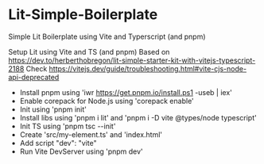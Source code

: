 # Lit-Simple-Boilerplate
Simple Lit Boilerplate using Vite and Typerscript (and pnpm)

Setup Lit using Vite and TS (and pnpm)
Based on https://dev.to/herberthobregon/lit-simple-starter-kit-with-vitejs-typescript-2188
Check https://vitejs.dev/guide/troubleshooting.html#vite-cjs-node-api-deprecated

- Install pnpm using 'iwr https://get.pnpm.io/install.ps1 -useb | iex'
- Enable corepack for Node.js using 'corepack enable'
- Init using 'pnpm init'
- Install libs using 'pnpm i lit' and 'pnpm i -D vite @types/node typescript'
- Init TS using 'pnpm tsc --init'
- Create 'src/my-element.ts' and 'index.html'
- Add script "dev": "vite"
- Run Vite DevServer using 'pnpm dev'
